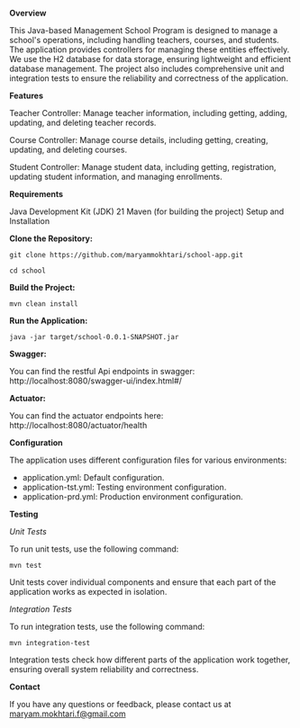 
**Overview**

This Java-based Management School Program is designed to manage a school's operations,
including handling teachers, courses, and students. The application provides controllers
for managing these entities effectively. We use the H2 database for data storage, ensuring 
lightweight and efficient database management. The project also includes comprehensive
unit and integration tests to ensure the reliability and correctness of the application.

**Features**

Teacher Controller: Manage teacher information, including getting, adding, updating, and deleting teacher records.

Course Controller: Manage course details, including getting, creating, updating, and deleting courses.

Student Controller: Manage student data, including getting, registration, updating student information, and managing enrollments.

**Requirements**

Java Development Kit (JDK) 21 
Maven (for building the project)
Setup and Installation

**Clone the Repository:**


`git clone https://github.com/maryammokhtari/school-app.git`

`cd school`


**Build the Project:**

`mvn clean install`

**Run the Application:**

`java -jar target/school-0.0.1-SNAPSHOT.jar`

**Swagger:**

You can find the restful Api endpoints in swagger: http://localhost:8080/swagger-ui/index.html#/

**Actuator:**

You can find the actuator endpoints here: http://localhost:8080/actuator/health

**Configuration**

The application uses different configuration files for various environments:

* application.yml: Default configuration.
* application-tst.yml: Testing environment configuration.
* application-prd.yml: Production environment configuration.

**Testing**

_Unit Tests_
 
To run unit tests, use the following command:


`mvn test`

Unit tests cover individual components and ensure that each part of the application works as
expected in isolation.

_Integration Tests_

To run integration tests, use the following command:

`mvn integration-test`

Integration tests check how different parts of the application work together,
ensuring overall system reliability and correctness.


**Contact**

If you have any questions or feedback, please contact us at maryam.mokhtari.f@gmail.com





